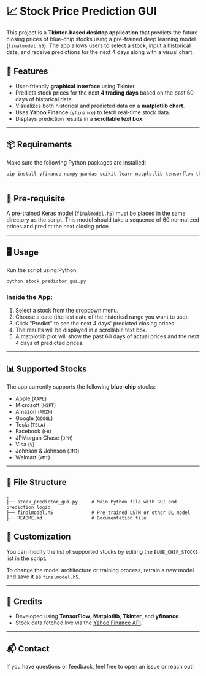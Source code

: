 # 📈 Stock Price Prediction GUI

This project is a **Tkinter-based desktop application** that predicts the future closing prices of blue-chip stocks using a pre-trained deep learning model (`finalmodel.h5`). The app allows users to select a stock, input a historical date, and receive predictions for the next 4 days along with a visual chart.

## 🚀 Features

- User-friendly **graphical interface** using Tkinter.
- Predicts stock prices for the next **4 trading days** based on the past 60 days of historical data.
- Visualizes both historical and predicted data on a **matplotlib chart**.
- Uses **Yahoo Finance** (`yfinance`) to fetch real-time stock data.
- Displays prediction results in a **scrollable text box**.

---

## 📦 Requirements

Make sure the following Python packages are installed:

```bash
pip install yfinance numpy pandas scikit-learn matplotlib tensorflow tk tkcalendar
```

---

## 🧠 Pre-requisite

A pre-trained Keras model (`finalmodel.h5`) must be placed in the same directory as the script. This model should take a sequence of 60 normalized prices and predict the next closing price.

---

## 🖥️ Usage

Run the script using Python:

```bash
python stock_predictor_gui.py
```

### Inside the App:
1. Select a stock from the dropdown menu.
2. Choose a date (the last date of the historical range you want to use).
3. Click "Predict" to see the next 4 days' predicted closing prices.
4. The results will be displayed in a scrollable text box.
5. A matplotlib plot will show the past 60 days of actual prices and the next 4 days of predicted prices.

---

## 📊 Supported Stocks

The app currently supports the following **blue-chip** stocks:

- Apple (`AAPL`)
- Microsoft (`MSFT`)
- Amazon (`AMZN`)
- Google (`GOOGL`)
- Tesla (`TSLA`)
- Facebook (`FB`)
- JPMorgan Chase (`JPM`)
- Visa (`V`)
- Johnson & Johnson (`JNJ`)
- Walmart (`WMT`)

---

## 📁 File Structure

```
.
├── stock_predictor_gui.py     # Main Python file with GUI and prediction logic
├── finalmodel.h5              # Pre-trained LSTM or other DL model
├── README.md                  # Documentation file
```


## 💠 Customization

You can modify the list of supported stocks by editing the `BLUE_CHIP_STOCKS` list in the script.

To change the model architecture or training process, retrain a new model and save it as `finalmodel.h5`.

---

## 🧮 Credits

- Developed using **TensorFlow**, **Matplotlib**, **Tkinter**, and **yfinance**.
- Stock data fetched live via the [Yahoo Finance API](https://pypi.org/project/yfinance/).

---

## 📬 Contact

If you have questions or feedback, feel free to open an issue or reach out!

